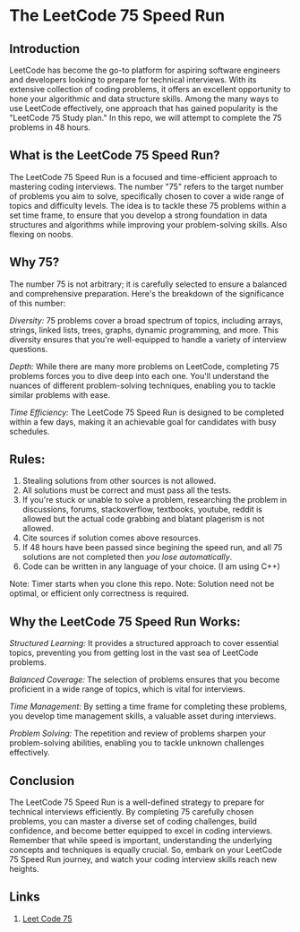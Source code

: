 
# The LeetCode 75 Speed Run

## Introduction

LeetCode has become the go-to platform for aspiring software engineers and developers looking to prepare for technical interviews. With its extensive collection of coding problems, it offers an excellent opportunity to hone your algorithmic and data structure skills. Among the many ways to use LeetCode effectively, one approach that has gained popularity is the "LeetCode 75 Study plan." In this repo, we will attempt to complete the 75 problems in 48 hours. 


## What is the LeetCode 75 Speed Run?

The LeetCode 75 Speed Run is a focused and time-efficient approach to mastering coding interviews. The number "75" refers to the target number of problems you aim to solve, specifically chosen to cover a wide range of topics and difficulty levels. The idea is to tackle these 75 problems within a set time frame, to ensure that you develop a strong foundation in data structures and algorithms while improving your problem-solving skills. Also flexing on noobs. 

## Why 75?

The number 75 is not arbitrary; it is carefully selected to ensure a balanced and comprehensive preparation. Here's the breakdown of the significance of this number:

*Diversity:* 75 problems cover a broad spectrum of topics, including arrays, strings, linked lists, trees, graphs, dynamic programming, and more. This diversity ensures that you're well-equipped to handle a variety of interview questions.

*Depth:* While there are many more problems on LeetCode, completing 75 problems forces you to dive deep into each one. You'll understand the nuances of different problem-solving techniques, enabling you to tackle similar problems with ease.

*Time Efficiency:* The LeetCode 75 Speed Run is designed to be completed within a few days, making it an achievable goal for candidates with busy schedules.

## Rules:
1. Stealing solutions from other sources is not allowed.
2. All solutions must be correct and must pass all the tests.
3. If you're stuck or unable to solve a problem, researching the problem in discussions, forums, stackoverflow, textbooks, youtube, reddit is allowed but the actual code grabbing and blatant plagerism is not allowed.
4. Cite sources if solution comes above resources.
5. If 48 hours have been passed since begining the speed run, and all 75 solutions are not completed then *you lose automatically*.
6. Code can be written in any language of your choice. (I am using C++) 

Note: Timer starts when you clone this repo. 
Note: Solution need not be optimal, or efficient only correctness is required.  

## Why the LeetCode 75 Speed Run Works:

_Structured Learning:_ It provides a structured approach to cover essential topics, preventing you from getting lost in the vast sea of LeetCode problems.

_Balanced Coverage:_ The selection of problems ensures that you become proficient in a wide range of topics, which is vital for interviews.

_Time Management:_ By setting a time frame for completing these problems, you develop time management skills, a valuable asset during interviews.

_Problem Solving:_ The repetition and review of problems sharpen your problem-solving abilities, enabling you to tackle unknown challenges effectively.
## Conclusion

The LeetCode 75 Speed Run is a well-defined strategy to prepare for technical interviews efficiently. By completing 75 carefully chosen problems, you can master a diverse set of coding challenges, build confidence, and become better equipped to excel in coding interviews. Remember that while speed is important, understanding the underlying concepts and techniques is equally crucial. So, embark on your LeetCode 75 Speed Run journey, and watch your coding interview skills reach new heights.

## Links 
1. [Leet Code 75](https://leetcode.com/studyplan/leetcode-75/)
